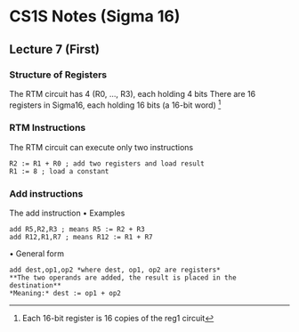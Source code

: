 # CS1S Notes (Sigma 16)
## Lecture 7 (First)
### Structure of Registers
The RTM circuit has 4 (R0, …, R3), each holding 4 bits 
There are 16 registers in Sigma16, each holding 16 bits (a
16-bit word) [^1]

### RTM Instructions
The RTM circuit can execute only two instructions
```
R2 := R1 + R0 ; add two registers and load result
R1 := 8 ; load a constant
```
### Add instructions
The add instruction
• Examples
```
add R5,R2,R3 ; means R5 := R2 + R3
add R12,R1,R7 ; means R12 := R1 + R7
```
• General form
```
add dest,op1,op2 *where dest, op1, op2 are registers*
**The two operands are added, the result is placed in the destination**
*Meaning:* dest := op1 + op2
```



[^1]: Each 16-bit register is 16 copies of the reg1 circuit
